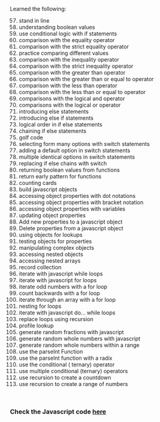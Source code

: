 Learned the following:

57. stand in line
58. understanding boolean values
59. use conditional logic with if statements
60. comparison with the equality operator
61. comparison with the strict equality operator
62. practice comparing different values
63. comparison with the inequality operator
64. comparison with the strict inequality operator
65. comparison with the greater than operator
66. comparison with the greater than or equal to operator
67. comparison with the less than operator
68. comparison with the less than or equal to operator
69. comparisons with the logical and operator
70. comparisons with the logical or operator
71. introducing else statements
72. introducing else if statements
73. logical order in if else statements
74. chaining if else statements
75. golf code
76. selecting form many options with switch statements
77. adding a default option in switch statements
78. multiple identical options in switch statements
79. replacing if else chains with switch
80. returning boolean values from functions
81. return early pattern for functions
82. counting cards
83. build javascript objects
84. accessing object properties with dot notations
85. accessing object properties with bracket notation
86. accessing object properties with variables
87. updating object properties
88. Add new properties to a javascript object
89. Delete properties from a javascript object
90. using objects for lookups
91. testing objects for properties
92. manipulating complex objects
93. accessing nested objects
94. accessing nested arrays
95. record collection
96. iterate with javascript while loops
97. iterate with javascript for loops
98. iterate odd numbers with a for loop
99. count backwards with a for loop
100. iterate through an array with a for loop
101. nesting for loops
102. iterate with javascript do... while loops
103. replace loops using recursion
104. profile lookup
105. generate random fractions with javascript
106. generate random whole numbers with javascript
107. generate random whole numbers within a range
108. use the parseInt Function
109. use the parseInt function with a radix
110. use the conditional ( ternary) operator
111. use multiple conditional (ternary) operators
112. use recursion to create a countdown
113. use recursion to create a range of numbers

<br>

### Check the Javascript code [here](./index.js)  
